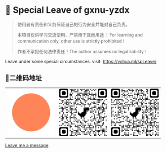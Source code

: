 # 🚀️ Special Leave of gxnu-yzdx

> 使用者有责任和义务保证自己的行为安全并能对自己负责。
>
> 本项目仅供学习交流使用，严禁用于其他用途！ For learning and communication only, other use is strictly prohibited！
>
>
> 作者不承担任何法律责任！The author assumes no legal liability！

Leave under some special circumstances.
visit: https://yohua.ml/spLeave/

## 🎉️二维码地址

<table>
<tr>
<td><img width="256" src="img/logo.gif" /></td>
<td><img width="256" src="img/qrcode_yohua.ml.png" /></td>
<td><img width="256" src="img/qrcode_0xeaa67.github.io.png" /></td>
</tr>
</table>

[Leave me a message](https://github.com/colflip/spleave/issues/new)
